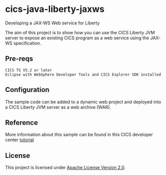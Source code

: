 # cics-java-liberty-jaxws

Developing a JAX-WS Web service for Liberty

The aim of this project is to show how you can use the CICS Liberty JVM server to expose an existing CICS program as a web service using the JAX-WS specification.

## Pre-reqs

    CICS TS V5.2 or later
    Eclipse with WebSphere Developer Tools and CICS Explorer SDK installed

## Configuration

The sample  code can be added to a dynamic web project and deployed into a CICS Liberty JVM server as a web archive (WAR).

## Reference

More information about this sample can be found in this CICS developer center [tutorial](https://developer.ibm.com/cics/2016/04/22/java-for-cics-developing-a-jax-ws-web-service-for-liberty/)

## License
This project is licensed under [Apache License Version 2.0](LICENSE). 
